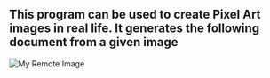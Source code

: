 ## **This program can be used to create Pixel Art images in real life. It generates the following document from a given image**

![My Remote Image](https://balintdaniel.com/public/pixel_art.png)
